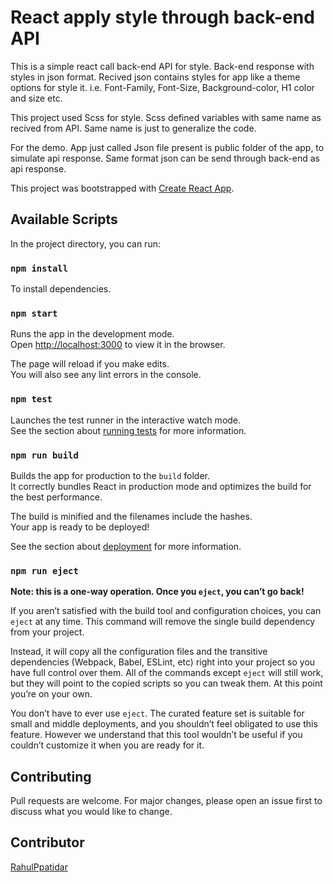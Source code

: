 # React apply style through back-end API

This is a simple react call back-end API for style. Back-end response with styles in json format.
Recived json contains styles for app like a theme options for style it.
i.e. Font-Family, Font-Size, Background-color, H1 color and size etc.

This project used Scss for style. Scss defined variables with same name as recived from
API. Same name is just to generalize the code.

For the demo. App just called Json file present is public folder of the app, to simulate api response.
Same format json can be send through back-end as api response.


This project was bootstrapped with [Create React App](https://github.com/facebook/create-react-app).

## Available Scripts

In the project directory, you can run:

### `npm install`

To install dependencies.

### `npm start`

Runs the app in the development mode.<br>
Open [http://localhost:3000](http://localhost:3000) to view it in the browser.

The page will reload if you make edits.<br>
You will also see any lint errors in the console.

### `npm test`

Launches the test runner in the interactive watch mode.<br>
See the section about [running tests](https://facebook.github.io/create-react-app/docs/running-tests) for more information.

### `npm run build`

Builds the app for production to the `build` folder.<br>
It correctly bundles React in production mode and optimizes the build for the best performance.

The build is minified and the filenames include the hashes.<br>
Your app is ready to be deployed!

See the section about [deployment](https://facebook.github.io/create-react-app/docs/deployment) for more information.

### `npm run eject`

**Note: this is a one-way operation. Once you `eject`, you can’t go back!**

If you aren’t satisfied with the build tool and configuration choices, you can `eject` at any time. This command will remove the single build dependency from your project.

Instead, it will copy all the configuration files and the transitive dependencies (Webpack, Babel, ESLint, etc) right into your project so you have full control over them. All of the commands except `eject` will still work, but they will point to the copied scripts so you can tweak them. At this point you’re on your own.

You don’t have to ever use `eject`. The curated feature set is suitable for small and middle deployments, and you shouldn’t feel obligated to use this feature. However we understand that this tool wouldn’t be useful if you couldn’t customize it when you are ready for it.


## Contributing

Pull requests are welcome. For major changes, please open an issue first to discuss what you would like to change.


## Contributor

[RahulPpatidar](https://github.com/rahulppatidar)